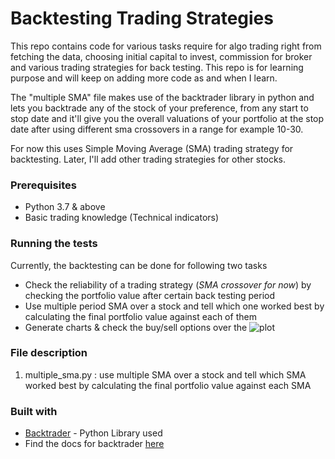 
# Backtesting Trading Strategies

This repo contains code for various tasks require for algo trading right from fetching the data, choosing initial capital to invest, commission for broker and various trading strategies for back testing. This repo is for learning purpose and will keep on adding more code as and when I learn.

The "multiple SMA" file makes use of the backtrader library in python and lets you backtrade any of the stock of your preference, from any start to stop date and it'll give you the overall valuations of your portfolio at the stop date after using different sma crossovers in a range for example 10-30.

For now this uses Simple Moving Average (SMA) trading strategy for backtesting. Later, I'll add other trading strategies for other stocks.

### Prerequisites

* Python 3.7 & above
* Basic trading knowledge (Technical indicators)

### Running the tests

Currently, the backtesting can be done for following two tasks

- Check the reliability of a trading strategy (_SMA crossover for now_) by checking the portfolio value after certain back testing period
- Use multiple period SMA over a stock and tell which one worked best by calculating the final portfolio value against each of them
- Generate charts & check the buy/sell options over the ![plot](images/Reliance.png)


### File description

1. multiple_sma.py : use multiple SMA over a stock and tell which SMA worked best by calculating the final portfolio value against each SMA


### Built with

- [Backtrader](https://pypi.org/project/backtrader/) - Python Library used
- Find the docs for backtrader [here](https://www.backtrader.com/docu/)
